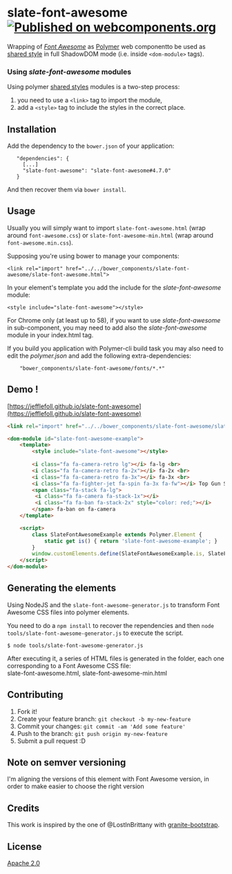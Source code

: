 # slate-font-awesome [![Published on webcomponents.org](https://img.shields.io/badge/webcomponents.org-published-blue.svg)](https://www.webcomponents.org/element/JeffLeFoll/slate-font-awesome)
Wrapping of *[Font Awesome](http://fontawesome.io)* as [Polymer](https://www.polymer-project.org) web componentto be used as [shared style](https://www.polymer-project.org/2.0/docs/devguide/style-shadow-dom#style-modules) in full ShadowDOM mode (i.e. inside `<dom-module>` tags).


### Using *slate-font-awesome* modules

Using  polymer [shared styles](https://www.polymer-project.org/2.0/docs/devguide/style-shadow-dom#style-modules) modules is a two-step process:  
1) you need to use a `<link>` tag to import the module,  
2) add a `<style>` tag to include the styles in the correct place.

## Installation

Add the dependency to the `bower.json` of your application:

```
   "dependencies": {
     [...]
     "slate-font-awesome": "slate-font-awesome#4.7.0"
   }
``` 

And then recover them via `bower install`.

## Usage

Usually you will simply want to import `slate-font-awesome.html` (wrap around `font-awesome.css`) or `slate-font-awesome-min.html`
(wrap around `font-awesome.min.css`).

Supposing you're using bower to manage your components:
 
```
<link rel="import" href="../../bower_components/slate-font-awesome/slate-font-awesome.html">
``` 
In your element's template you add the include for the *slate-font-awesome* module:

```
<style include="slate-font-awesome"></style>
```

For Chrome only (at least up to 58), if you want to use *slate-font-awesome* in sub-component, you may need to add also the *slate-font-awesome* module in your index.html <custom-style> tag.

If you build you application with Polymer-cli build task you may also need to edit the *polymer.json* and add the following extra-dependencies:
```
    "bower_components/slate-font-awesome/fonts/*.*"
```

## Demo !

[https://jefflefoll.github.io/slate-font-awesome](https://jefflefoll.github.io/slate-font-awesome)
 
```html
<link rel="import" href="../../bower_components/slate-font-awesome/slate-font-awesome.html">

<dom-module id="slate-font-awesome-example">
    <template>
        <style include="slate-font-awesome"></style>
		
        <i class="fa fa-camera-retro lg"></i> fa-lg <br>
        <i class="fa fa-camera-retro fa-2x"></i> fa-2x <br>
        <i class="fa fa-camera-retro fa-3x"></i> fa-3x <br>
        <i class="fa fa-fighter-jet fa-spin fa-3x fa-fw"></i> Top Gun Style :) <br>
        <span class="fa-stack fa-lg">
         <i class="fa fa-camera fa-stack-1x"></i>
         <i class="fa fa-ban fa-stack-2x" style="color: red;"></i>
        </span> fa-ban on fa-camera
    </template>

    <script>
        class SlateFontAwesomeExample extends Polymer.Element {
            static get is() { return 'slate-font-awesome-example'; }
        }
        window.customElements.define(SlateFontAwesomeExample.is, SlateFontAwesomeExample);
    </script>
</dom-module>
``` 

## Generating the elements

Using NodeJS and the `slate-font-awesome-generator.js` to transform Font Awesome CSS files into polymer elements.

You need to do a `npm install` to recover the rependencies and then `node  tools/slate-font-awesome-generator.js` to execute the script.

```
$ node tools/slate-font-awesome-generator.js
```

After executing it, a series of HTML files is generated in the folder, each one corresponding to a Font Awesome CSS file:  
slate-font-awesome.html, slate-font-awesome-min.html

## Contributing

1. Fork it!
2. Create your feature branch: `git checkout -b my-new-feature`
3. Commit your changes: `git commit -am 'Add some feature'`
4. Push to the branch: `git push origin my-new-feature`
5. Submit a pull request :D

## Note on semver versioning

I'm aligning the versions of this element with Font Awesome version, in order to make easier to choose the right version

## Credits

This work is inspired by the one of @LostInBrittany with [granite-bootstrap](https://github.com/LostInBrittany/granite-bootstrap).

## License

[Apache 2.0](http://www.apache.org/licenses/LICENSE-2.0)
